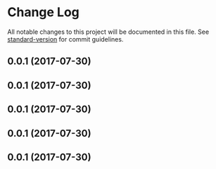 # Change Log

All notable changes to this project will be documented in this file. See [standard-version](https://github.com/conventional-changelog/standard-version) for commit guidelines.

<a name="0.0.1"></a>
## 0.0.1 (2017-07-30)



<a name="0.0.1"></a>
## 0.0.1 (2017-07-30)



<a name="0.0.1"></a>
## 0.0.1 (2017-07-30)



<a name="0.0.1"></a>
## 0.0.1 (2017-07-30)



<a name="0.0.1"></a>
## 0.0.1 (2017-07-30)

